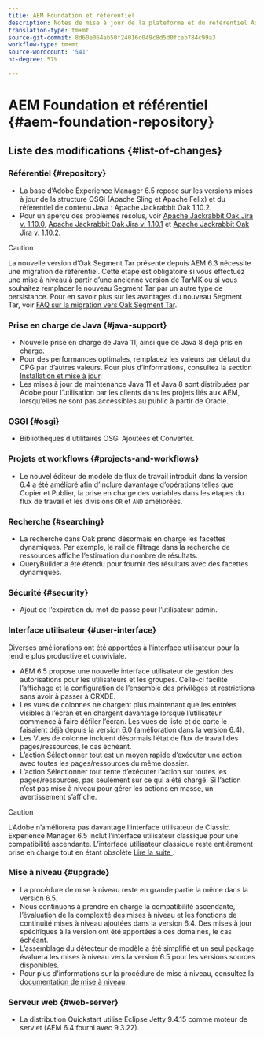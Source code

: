 ```yaml
---
title: AEM Foundation et référentiel
description: Notes de mise à jour de la plateforme et du référentiel Adobe Experience Manager.
translation-type: tm+mt
source-git-commit: 8d60e064ab50f24016c049c8d5d0fceb784c99a3
workflow-type: tm+mt
source-wordcount: '541'
ht-degree: 57%

---
```



# AEM Foundation et référentiel {#aem-foundation-repository}

## Liste des modifications {#list-of-changes}

### Référentiel {#repository}

* La base d’Adobe Experience Manager 6.5 repose sur les versions mises à jour de la structure OSGi (Apache Sling et Apache Felix) et du référentiel de contenu Java : Apache Jackrabbit Oak 1.10.2.
* Pour un aperçu des problèmes résolus, voir [Apache Jackrabbit Oak Jira v. 1.10.0](https://archive.apache.org/dist/jackrabbit/oak/1.10.0/RELEASE-NOTES.txt), [Apache Jackrabbit Oak Jira v. 1.10.1](https://archive.apache.org/dist/jackrabbit/oak/1.10.1/RELEASE-NOTES.txt) et [Apache Jackrabbit Oak Jira v. 1.10.2](https://archive.apache.org/dist/jackrabbit/oak/1.10.2/RELEASE-NOTES.txt).

>[!CAUTION]
>
>La nouvelle version d’Oak Segment Tar présente depuis AEM 6.3 nécessite une migration de référentiel. Cette étape est obligatoire si vous effectuez une mise à niveau à partir d’une ancienne version de TarMK ou si vous souhaitez remplacer le nouveau Segment Tar par un autre type de persistance. Pour en savoir plus sur les avantages du nouveau Segment Tar, voir [FAQ sur la migration vers Oak Segment Tar](/help/sites-deploying/revision-cleanup.md#migrating-to-oak-segment-tar).

### Prise en charge de Java {#java-support}

* Nouvelle prise en charge de Java 11, ainsi que de Java 8 déjà pris en charge.
* Pour des performances optimales, remplacez les valeurs par défaut du CPG par d’autres valeurs. Pour plus d’informations, consultez la section [Installation et mise à jour](/help/sites-deploying/custom-standalone-install.md).
* Les mises à jour de maintenance Java 11 et Java 8 sont distribuées par Adobe pour l’utilisation par les clients dans les projets liés aux AEM, lorsqu’elles ne sont pas accessibles au public à partir de Oracle.

### OSGI {#osgi}

* Bibliothèques d&#39;utilitaires OSGi Ajoutées et Converter.

### Projets et workflows {#projects-and-workflows}

* Le nouvel éditeur de modèle de flux de travail introduit dans la version 6.4 a été amélioré afin d’inclure davantage d’opérations telles que Copier et Publier, la prise en charge des variables dans les étapes du flux de travail et les divisions `OR` et `AND` améliorées.

### Recherche {#searching}

* La recherche dans Oak prend désormais en charge les facettes dynamiques. Par exemple, le rail de filtrage dans la recherche de ressources affiche l’estimation du nombre de résultats.
* QueryBuilder a été étendu pour fournir des résultats avec des facettes dynamiques.

### Sécurité {#security}

* Ajout de l’expiration du mot de passe pour l’utilisateur admin.

### Interface utilisateur {#user-interface}

Diverses améliorations ont été apportées à l’interface utilisateur pour la rendre plus productive et conviviale.

* AEM 6.5 propose une nouvelle interface utilisateur de gestion des autorisations pour les utilisateurs et les groupes. Celle-ci facilite l’affichage et la configuration de l’ensemble des privilèges et restrictions sans avoir à passer à CRXDE.
* Les vues de colonnes ne chargent plus maintenant que les entrées visibles à l’écran et en chargent davantage lorsque l’utilisateur commence à faire défiler l’écran. Les vues de liste et de carte le faisaient déjà depuis la version 6.0 (amélioration dans la version 6.4).
* Les Vues de colonne incluent désormais l’état de flux de travail des pages/ressources, le cas échéant.
* L’action Sélectionner tout est un moyen rapide d’exécuter une action avec toutes les pages/ressources du même dossier.
* L’action Sélectionner tout tente d’exécuter l’action sur toutes les pages/ressources, pas seulement sur ce qui a été chargé. Si l’action n’est pas mise à niveau pour gérer les actions en masse, un avertissement s’affiche.

>[!CAUTION]
>
>L’Adobe n’améliorera pas davantage l’interface utilisateur de Classic. Experience Manager 6.5 inclut l’interface utilisateur classique pour une compatibilité ascendante. L’interface utilisateur classique reste entièrement prise en charge tout en étant obsolète [Lire la suite ](/help/sites-deploying/ui-recommendations.md).

### Mise à niveau {#upgrade}

* La procédure de mise à niveau reste en grande partie la même dans la version 6.5.
* Nous continuons à prendre en charge la compatibilité ascendante, l’évaluation de la complexité des mises à niveau et les fonctions de continuité mises à niveau ajoutées dans la version 6.4. Des mises à jour spécifiques à la version ont été apportées à ces domaines, le cas échéant.
* L’assemblage du détecteur de modèle a été simplifié et un seul package évaluera les mises à niveau vers la version 6.5 pour les versions sources disponibles.
* Pour plus d&#39;informations sur la procédure de mise à niveau, consultez la [documentation de mise à niveau](/help/sites-deploying/upgrade.md).

### Serveur web {#web-server}

* La distribution Quickstart utilise Eclipse Jetty 9.4.15 comme moteur de servlet (AEM 6.4 fourni avec 9.3.22).
